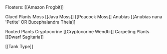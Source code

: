Floaters:
	[[Amazon Frogbit]]

Glued Plants
	Moss
		[[Java Moss]]
		[[Peacock Moss]]
	Anubias
		[[Anubias nana 'Petite' OR Bucephalandra Theia]]

Rooted Plants
	Cryptocorine
		[[Cryptocorine Wendtii]]
	Carpeting Plants
		[[Dwarf Sagitaria]]


[[Tank Type]]